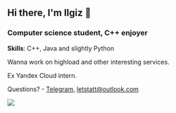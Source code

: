 ## Hi there, I'm Ilgiz 👋
### Computer science student, C++ enjoyer

**Skills**: C++, Java and slightly Python

Wanna work on highload and other interesting services.

Ex Yandex Cloud intern.

Questions? - [Telegram](https://t.me/letstatt), letstatt@outlook.com

<!--- [![Top Langs](https://github-readme-stats.vercel.app/api/top-langs/?username=letstatt&layout=compact)](https://github.com/anuraghazra/github-readme-stats) --->

<!--- [![letstatt's GitHub stats](https://github-readme-stats.vercel.app/api?username=letstatt)](https://github.com/anuraghazra/github-readme-stats) --->

![](https://komarev.com/ghpvc/?username=letstatt)
